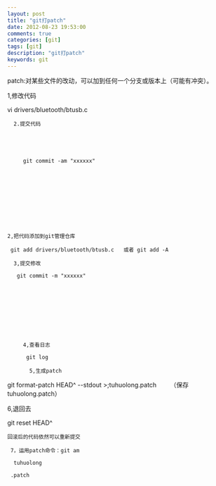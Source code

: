 ```yaml
---
layout: post
title: "git打patch"
date: 2012-08-23 19:53:00 
comments: true
categories: [git]
tags: [git]
description: "git打patch"
keywords: git
---
```



 
  
   patch:对某些文件的改动，可以加到任何一个分支或版本上（可能有冲突）。
  
 
 
  
  
 
 
  
   1,修改代码
  
 
 
  vi drivers/bluetooth/btusb.c
  
  
  
   
    
    
    
     
      2.提交代码
      
      
      
       
        
         git commit -am "xxxxxx"
        
        
        
       
      
     
    
   
   
   
   
    2,把代码添加到git管理仓库
    
     git add drivers/bluetooth/btusb.c   或者 git add -A
     
      3,提交修改
      
       git commit -m "xxxxxx"
       
       
       
       
       
       
       
        
        
        
         4,查看日志
         
          git log
          
           5,生成patch
           
           
          
         
        
       
      
     
    
   
  
 
 
  
   git format-patch HEAD^ --stdout >;tuhuolong.patch        （保存tuhuolong.patch）
  
 
 
  6,退回去
  
   git reset HEAD^
   
    回滚后的代码依然可以重新提交
    
     7，运用patch命令：git am
     
      tuhuolong
     
     .patch
    
   
  
 


